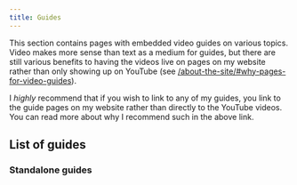 ```yaml
---
title: Guides
---
```


This section contains pages with embedded video guides on various topics. Video makes more sense than text as a medium for guides, but there are still various benefits to having the videos live on pages on my website rather than only showing up on YouTube (see [/about-the-site/#why-pages-for-video-guides](/about-the-site/#why-pages-for-video-guides)).

I *highly* recommend that if you wish to link to any of my guides, you link to the guide pages on my website rather than directly to the YouTube videos. You can read more about why I recommend such in the above link.

## List of guides

### Standalone guides

